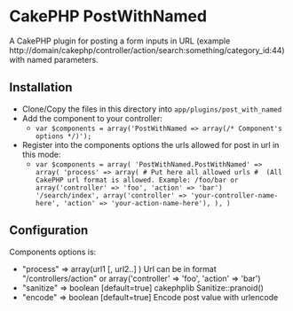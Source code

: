 # CakePHP PostWithNamed
A CakePHP plugin for posting a form inputs in URL (example http://domain/cakephp/controller/action/search:something/category_id:44) with named parameters.

## Installation

* Clone/Copy the files in this directory into `app/plugins/post_with_named`
* Add the component to your controller:
   * `var $components = array('PostWithNamed => array(/* Component's options */)');`
* Register into the components options the urls allowed for post in url in this mode:
  * `var $components = array(
        'PostWithNamed.PostWithNamed' => array(
            'process' => array(
               # Put here all allowed urls
               #  (All CakePHP url format is allowed. Example: /foo/bar or array('controller' => 'foo', 'action' => 'bar')
               '/search/index',
                array('controller' => 'your-controller-name-here', 'action' => 'your-action-name-here'),
                ),
         )` 


## Configuration
Components options is:

*  "process" => array(url1 [, url2..] )
      Url can be in format "/controllers/action" or array('controller' => 'foo', 'action' => 'bar')
*   "sanitize" => boolean [default=true] 
      cakephplib Sanitize::pranoid()
*   "encode"   => boolean [default=true]
     Encode post value with urlencode

